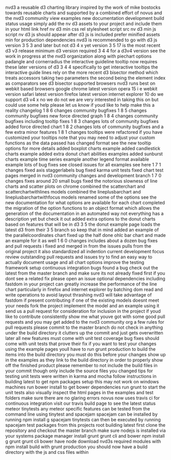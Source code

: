 nvd3 a reusable d3 charting library inspired by the work of mike bostocks towards reusable charts and supported by a combined effort of novus and the nvd3 community view examples new documentation development build status usage simply add the nv d3 assets to your project and include them in your html link href nv d3 min css rel stylesheet script src nv d3 min js script nv d3 js should appear after d3 js is included prefer minified assets min for production dependencies nvd3 is recommended to go with d3 js version 3 5 3 and later but not d3 4 x yet version 3 5 17 is the most recent d3 v3 release minimum d3 version required 3 4 4 for a d3v4 version see the work in progress at the nvd3 organization along with piechart options padangle and cornerradius the interactive guideline tooltip now requires these later versions of d3 3 4 4 specifically to get interactive tooltips the interactive guide lines rely on the more recent d3 bisector method which treats accessors taking two parameters the second being the element index as comparators see d3 bisector supported browsers nvd3 runs best on webkit based browsers google chrome latest version opera 15 i e webkit version safari latest version firefox latest version internet explorer 10 do we support d3 v4 x no we do not we are very interested in taking this on but could use some help please let us know if youd like to help make this a reality changelog 1 8 6 changes community bugfixes 1 8 5 changes community bugfixes new force directed graph 1 8 4 changes community bugfixes including tooltip fixes 1 8 3 changes lots of community bugfixes added force directed chart 1 8 2 changes lots of community bugfixes and a few extra minor features 1 8 1 changes tooltips were refactored if you have customized your tooltips note that you may need to adjust your custom functions as the data passed has changed format see the new tooltip options for more details added boxplot charts example added candlestick charts example added extra donut chart abilities examples added sunburst charts example time series example another legend format available example lots of bug fixes see closed issues for all examples see here 1 7 1 changes fixed axis staggerlabels bug fixed karma unit tests fixed chart test pages merged in nvd3 community changes and development branch 1 7 0 changes fixes around 20 small bugs fixed the notorious slowness of line charts and scatter plots on chrome combined the scatterchart and scatterchartwithlines models combined the lineplusbarchart and lineplusbarchartwithfocus models renamed some of the options see the new documentation for what options are available for each chart completed the migration of the option functions to an object format which allows the generation of the documentation in an automated way not everything has a description yet but check it out added extra options to the donut charts based on features that will be in d3 3 5 the donut example page loads the latest d3 from their 3 5 branch so keep that in mind added an example of the parallelcoordinates chart fixed up the half done ohlc bar chart and made an example for it as well 1 6 0 changes includes about a dozen bug fixes and pull requests i fixed and merged in from the issues pulls from the original project it also standardized all indention current development focus review outstanding pull requests and issues try to find an easy way to actually document usage and all chart options improve the testing framework setup continuous integration bugs found a bug check out the latest from the master branch and make sure its not already fixed first if you dont see a related fix please open an issue optional dependencies including fastdom in your project can greatly increase the performance of the line chart particularly in firefox and internet explorer by batching dom read and write operations to avoid layout thrashing nvd3 will take advantage of fastdom if present contributing if one of the existing models doesnt meet your needs fork the project implement the model and an example using it send us a pull request for consideration for inclusion in the project if youd like to contribute consistently show me what youve got with some good pull requests and you may get added to the nvd3 community org a few rules for pull requests please commit to the master branch do not check in anything under the build directory it clutters up the commit and just gets overwritten later all new features must come with unit test coverage bug fixes should come with unit tests that prove their fix if you want to test your changes using the example pages youll have to run grunt production to build the items into the build directory you must do this before your changes show up in the examples as they link to the build directory in order to properly show off the finished product please remember to not include the build files in your commit though only include the source files you changed tips for testing unit tests were written in karma and mocha follow instructions in building latest to get npm packages setup this may not work on windows machines run bower install to get bower dependencies run grunt to start the unit tests also visually inspect the html pages in the examples and test folders make sure there are no glaring errors novus now uses travis ci for continuous integration visit our travis build page to see the latest status meteor tinytests any meteor specific features can be tested from the command line using tinytest and spacejam spacejam can be installed by running npm install g spacejam tinytests can then be executed by running spacejam test packages from this projects root building latest first clone the repository and checkout the master branch make sure nodejs is installed via your systems package manager install grunt grunt cli and bower npm install g grunt grunt cli bower have node download nvd3s required modules with npm install build with grunt production you should now have a build directory with the js and css files within